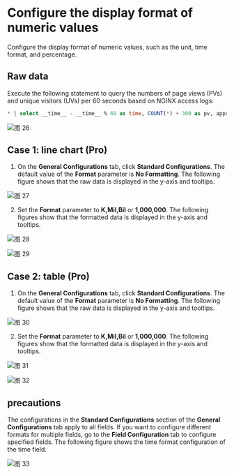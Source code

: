 #  Configure the display format of numeric values

Configure the display format of numeric values, such as the unit, time format, and percentage.

## Raw data
Execute the following statement to query the numbers of page views (PVs) and unique visitors (UVs) per 60 seconds based on NGINX access logs:

```sql
* | select __time__ - __time__ % 60 as time, COUNT(*) + 300 as pv, approx_distinct(remote_addr) as uv GROUP BY time order by time limit 200
```

![图 26](/img/src/visulization/generalDashbaord/fieldFormat/0165b0c1af50fe351159dee22121e138d6a2f63e1c167a71138eaf52fe7d88d7.png)  

## Case 1: line chart (Pro)

1. On the **General Configurations** tab, click **Standard Configurations**. The default value of the **Format** parameter is **No Formatting**. The following figure shows that the raw data is displayed in the y-axis and tooltips.

![图 27](/img/src/visulization/generalDashbaord/fieldFormat/16f4896d9accec4976e9b86db84780ec8f22bd3cf7cef10094d3ed6c24d298db.png)

2. Set the **Format** parameter to **K,Mil,Bil** or **1,000,000**. The following figures show that the formatted data is displayed in the y-axis and tooltips.

![图 28](/img/src/visulization/generalDashbaord/fieldFormat/935933a7955d58caef844c6f155ebf8457b2de6bbb145c29681b868e6513eae5.png)  

![图 29](/img/src/visulization/generalDashbaord/fieldFormat/03b9f6e81668d732435f2376bbbb1d9761da15192d390bfe5138b03ca1521b3b.png) 

## Case 2: table (Pro)
1. On the **General Configurations** tab, click **Standard Configurations**. The default value of the **Format** parameter is **No Formatting**. The following figure shows that the raw data is displayed in the y-axis and tooltips.

![图 30](/img/src/visulization/generalDashbaord/fieldFormat/07ef4b4dab69bb2746afdfaca1f4f5a2acb394cae1bb9bb0cf40485de80a1d6a.png)  

2. Set the **Format** parameter to **K,Mil,Bil** or **1,000,000**. The following figures show that the formatted data is displayed in the y-axis and tooltips.

![图 31](/img/src/visulization/generalDashbaord/fieldFormat/70fbea25f4fb2bfafb432cd759a6878adb90a266a876d91c7dcab5b26ed0b863.png) 

![图 32](/img/src/visulization/generalDashbaord/fieldFormat/a460bbbf58c15bbf0a832e33ec12b0bc00b17f089a2257699a9d4086005511ea.png) 


## precautions

The configurations in the **Standard Configurations** section of the **General Configurations** tab apply to all fields. If you want to configure different formats for multiple fields, go to the **Field Configuration** tab to configure specified fields. The following figure shows the time format configuration of the time field. 

![图 33](/img/src/visulization/generalDashbaord/fieldFormat/fc25708c9121fc94583d392daaa4af5cb608c9569d777819a4a9ee112ffe0f42.png)  
